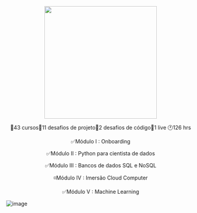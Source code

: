<div align="center"> 
 <img height="300em" src="https://hermes.digitalinnovation.one/tracks/342f7392-a8b5-421f-bea9-d29f1fd8aae9.png">



🔸43 cursos🔸11 desafios de projeto🔸2 desafios de código🔸1 live 🕐126 hrs

✅Módulo I :  Onboarding

✅Módulo II : Python para cientista de dados

✅Módulo III : Bancos de dados SQL e NoSQL

◽Módulo IV : Imersão Cloud Computer

✅Módulo V : Machine Learning
</div>

 ![image](https://user-images.githubusercontent.com/89542446/198681714-ddad802d-a28e-4a5a-a4e3-1af8d7134396.png)
